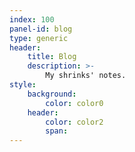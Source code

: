 ```yaml
---
index: 100
panel-id: blog
type: generic
header:
    title: Blog
    description: >-
        My shrinks' notes.
style:
    background:
        color: color0
    header:
        color: color2
        span:
---
```

<div class="gallery">
    <div class="group span-3">
        <a href="{{ 'assets/images/gallery/fulls/01.jpg' | absolute_url }}" class="image filtered span-3" data-position="bottom"><img src="{{ 'assets/images/gallery/thumbs/01.jpg' | absolute_url }}" alt="" /></a>
        <a href="{{ 'assets/images/gallery/fulls/02.jpg' | absolute_url }}" class="image filtered span-1-5" data-position="center"><img src="{{ 'assets/images/gallery/thumbs/02.jpg' | absolute_url }}" alt="" /></a>
        <a href="{{ 'assets/images/gallery/fulls/03.jpg' | absolute_url }}" class="image filtered span-1-5" data-position="bottom"><img src="{{ 'assets/images/gallery/thumbs/03.jpg' | absolute_url }}" alt="" /></a>
    </div>
    <a href="{{ 'assets/images/gallery/fulls/04.jpg' | absolute_url }}" class="image filtered span-2-5" data-position="top"><img src="{{ 'assets/images/gallery/thumbs/04.jpg' | absolute_url }}" alt="" /></a>
    <div class="group span-4-5">
        <a href="{{ 'assets/images/gallery/fulls/05.jpg' | absolute_url }}" class="image filtered span-3" data-position="top"><img src="{{ 'assets/images/gallery/thumbs/05.jpg' | absolute_url }}" alt="" /></a>
        <a href="{{ 'assets/images/gallery/fulls/06.jpg' | absolute_url }}" class="image filtered span-1-5" data-position="center"><img src="{{ 'assets/images/gallery/thumbs/06.jpg' | absolute_url }}" alt="" /></a>
        <a href="{{ 'assets/images/gallery/fulls/07.jpg' | absolute_url }}" class="image filtered span-1-5" data-position="bottom"><img src="{{ 'assets/images/gallery/thumbs/07.jpg' | absolute_url }}" alt="" /></a>
        <a href="{{ 'assets/images/gallery/fulls/08.jpg' | absolute_url }}" class="image filtered span-3" data-position="top"><img src="{{ 'assets/images/gallery/thumbs/08.jpg' | absolute_url }}" alt="" /></a>
    </div>
    <a href="{{ 'assets/images/gallery/fulls/09.jpg' | absolute_url }}" class="image filtered span-2-5" data-position="right"><img src="{{ 'assets/images/gallery/thumbs/09.jpg' | absolute_url }}" alt="" /></a>
</div>
